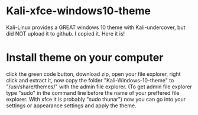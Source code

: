 # Kali-xfce-windows10-theme
Kali-Linux provides a GREAT windows 10 theme with Kali-undercover, but did NOT upload it to github. I copied it. Here it is!

# Install theme on your computer
click the green code button, download zip, open your file explorer, right click and extract it, now copy the folder "Kali-Windows-10-theme" to "/usr/share/themes/" with the admin file explorer. (To get admin file explorer type "sudo" in the command line before the name of your preffered file explorer. With xfce it is probably "sudo thunar") now you can go into your settings or appearance settings and apply the theme.
